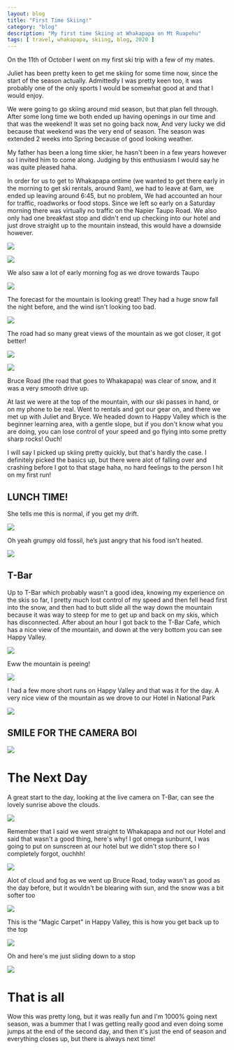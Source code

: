 ```yaml
---
layout: blog
title: "First Time Skiing!"
category: "blog"
description: "My first time Skiing at Whakapapa on Mt Ruapehu"
tags: [ travel, whakapapa, skiing, blog, 2020 ]
---
```


On the 11th of October I went on my first ski trip with a few of my mates. 

Juliet has been pretty keen to get me skiing for some time now, since the start of the season actually. Admittedly I was pretty keen too, it was probably one of the only sports I would be somewhat good at and that I would enjoy.

We were going to go skiing around mid season, but that plan fell through. After some long time we both ended up having openings in our time and that was the weekend! It was set no going back now, And very lucky we did because that weekend was the very end of season. The season was extended 2 weeks into Spring because of good looking weather.

My father has been a long time skier, he hasn't been in a few years however so I invited him to come along. Judging by this enthusiasm I would say he was quite pleased haha.

In order for us to get to Whakapapa ontime (we wanted to get there early in the morning to get ski rentals, around 9am), we had to leave at 6am, we ended up leaving around 6:45, but no problem, We had accounted an hour for traffic, roadworks or food stops. Since we left so early on a Saturday morning there was virtually no traffic on the Napier Taupo Road. We also only had one breakfast stop and didn't end up checking into our hotel and just drove straight up to the mountain instead, this would have a downside however.

![](/data/static/images/miscellaneous/21102020/IMG_0917.JPG)

![](/data/static/images/miscellaneous/21102020/IMG_0919.JPG)

We also saw a lot of early morning fog as we drove towards Taupo

![](/data/static/images/miscellaneous/21102020/IMG_0926.PNG)

The forecast for the mountain is looking great! They had a huge snow fall the night before, and the wind isn't looking too bad.

![](/data/static/images/miscellaneous/21102020/IMG_0921.JPG)

The road had so many great views of the mountain as we got closer, it got better!

![](/data/static/images/miscellaneous/21102020/IMG_0929.JPG)

![](/data/static/images/miscellaneous/21102020/IMG_0932.JPG)

Bruce Road (the road that goes to Whakapapa) was clear of snow, and it was a very smooth drive up.

At last we were at the top of the mountain, with our ski passes in hand, or on my phone to be real. Went to rentals and got our gear on, and there we met up with Juliet and Bryce. We headed down to Happy Valley which is the beginner learning area, with a gentle slope, but if you don't know what you are doing, you can lose control of your speed and go flying into some pretty sharp rocks! Ouch!

I will say I picked up skiing pretty quickly, but that's hardly the case. I definitely picked the basics up, but there were alot of falling over and crashing before I got to that stage haha, no hard feelings to the person I hit on my first run!

## LUNCH TIME!
She tells me this is normal, if you get my drift.

![](/data/static/images/miscellaneous/21102020/IMG_0934.JPG)

Oh yeah grumpy old fossil, he’s just angry that his food isn't heated.

![](/data/static/images/miscellaneous/21102020/IMG_0939.JPG)

## T-Bar

Up to T-Bar which probably wasn't a good idea, knowing my experience on the skis so far, I pretty much lost control of my speed and then fell head first into the snow, and then had to butt slide all the way down the mountain because it was way to steep for me to get up and back on my skis, which has disconnected. After about an hour I got back to the T-Bar Cafe, which has a nice view of the mountain, and down at the very bottom you can see Happy Valley.

![](/data/static/images/miscellaneous/21102020/IMG_0940.JPG)

Eww the mountain is peeing!

![](/data/static/images/miscellaneous/21102020/IMG_0941.JPG)

I had a few more short runs on Happy Valley and that was it for the day. A very nice view of the mountain as we drove to our Hotel in National Park

![](/data/static/images/miscellaneous/21102020/IMG_0946.JPG)

## SMILE FOR THE CAMERA BOI

![](/data/static/images/miscellaneous/21102020/IMG_0953.PNG)

# The Next Day

A great start to the day, looking at the live camera on T-Bar, can see the lovely sunrise above the clouds.

![](/data/static/images/miscellaneous/21102020/IMG_0969.PNG)

Remember that I said we went straight to Whakapapa and not our Hotel and said that wasn't a good thing, here's why!
I got omega sunburnt, I was going to put on sunscreen at our hotel but we didn't stop there so I completely forgot, ouchhh!

![](/data/static/images/miscellaneous/21102020/IMG_0972.JPG)

Alot of cloud and fog as we went up Bruce Road, today wasn't as good as the day before, but it wouldn't be blearing with sun, and the snow was a bit softer too

![](/data/static/images/miscellaneous/21102020/IMG_0973.JPG)

This is the "Magic Carpet" in Happy Valley, this is how you get back up to the top

![](/data/static/images/miscellaneous/21102020/IMG_0974.JPG)

Oh and here's me just sliding down to a stop

![](/data/static/images/miscellaneous/21102020/IMG_0991.JPG)

# That is all

Wow this was pretty long, but it was really fun and I'm 1000% going next season, was a bummer that I was getting really good and even doing some jumps at the end of the second day, and then it's just the end of season and everything closes up, but there is always next time!
